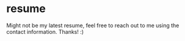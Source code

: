 # resume
Might not be my latest resume, feel free to reach out to me using the contact information. Thanks! :) 
